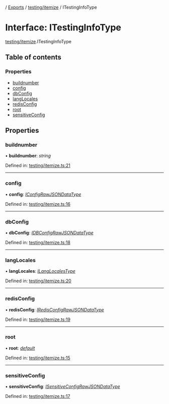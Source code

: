 [](../README.md) / [Exports](../modules.md) / [testing/itemize](../modules/testing_itemize.md) / ITestingInfoType

# Interface: ITestingInfoType

[testing/itemize](../modules/testing_itemize.md).ITestingInfoType

## Table of contents

### Properties

- [buildnumber](testing_itemize.itestinginfotype.md#buildnumber)
- [config](testing_itemize.itestinginfotype.md#config)
- [dbConfig](testing_itemize.itestinginfotype.md#dbconfig)
- [langLocales](testing_itemize.itestinginfotype.md#langlocales)
- [redisConfig](testing_itemize.itestinginfotype.md#redisconfig)
- [root](testing_itemize.itestinginfotype.md#root)
- [sensitiveConfig](testing_itemize.itestinginfotype.md#sensitiveconfig)

## Properties

### buildnumber

• **buildnumber**: *string*

Defined in: [testing/itemize.ts:21](https://github.com/onzag/itemize/blob/0e9b128c/testing/itemize.ts#L21)

___

### config

• **config**: [*IConfigRawJSONDataType*](config.iconfigrawjsondatatype.md)

Defined in: [testing/itemize.ts:16](https://github.com/onzag/itemize/blob/0e9b128c/testing/itemize.ts#L16)

___

### dbConfig

• **dbConfig**: [*IDBConfigRawJSONDataType*](config.idbconfigrawjsondatatype.md)

Defined in: [testing/itemize.ts:18](https://github.com/onzag/itemize/blob/0e9b128c/testing/itemize.ts#L18)

___

### langLocales

• **langLocales**: [*ILangLocalesType*](base_root.ilanglocalestype.md)

Defined in: [testing/itemize.ts:20](https://github.com/onzag/itemize/blob/0e9b128c/testing/itemize.ts#L20)

___

### redisConfig

• **redisConfig**: [*IRedisConfigRawJSONDataType*](config.iredisconfigrawjsondatatype.md)

Defined in: [testing/itemize.ts:19](https://github.com/onzag/itemize/blob/0e9b128c/testing/itemize.ts#L19)

___

### root

• **root**: [*default*](../classes/base_root.default.md)

Defined in: [testing/itemize.ts:15](https://github.com/onzag/itemize/blob/0e9b128c/testing/itemize.ts#L15)

___

### sensitiveConfig

• **sensitiveConfig**: [*ISensitiveConfigRawJSONDataType*](config.isensitiveconfigrawjsondatatype.md)

Defined in: [testing/itemize.ts:17](https://github.com/onzag/itemize/blob/0e9b128c/testing/itemize.ts#L17)
